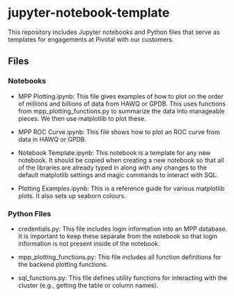 # jupyter-notebook-template

This repository includes Jupyter notebooks and Python files that serve as templates for engagements at Pivotal with our customers.

## Files
### Notebooks
- MPP Plotting.ipynb: This file gives examples of how to plot on the order of millions and billions of data from HAWQ or GPDB. This uses functions from mpp_plotting_functions.py to summarize the data into manageable pieces. We then use matplotlib to plot these.

- MPP ROC Curve.ipynb: This file shows how to plot an ROC curve from data in HAWQ or GPDB.

- Notebook Template.ipynb: This notebook is a template for any new notebook. It should be copied when creating a new notebook so that all of the libraries are already typed in along with any changes to the default matplotlib settings and magic commands to interact with SQL.

- Plotting Examples.ipynb: This is a reference guide for various matplotlib plots. It also sets up seaborn colours.

### Python FIles
- credentials.py: This file includes login information into an MPP database. It is important to keep these separate from the notebook so that login information is not present inside of the notebook.

- mpp_plotting_functions.py: This file includes all function definitions for the backend plotting functions.

- sql_functions.py: This file defines utility functions for interacting with the cluster (e.g., getting the table or column names).
